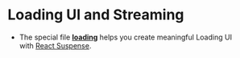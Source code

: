 # Loading UI and Streaming

- The special file [**loading**](../File%20Conventions%20e4bfb7b688b94c84bb77fba29f1c324f/loading%20dba263bd07424903877e824805d141d6.md) helps you create meaningful Loading UI with [React Suspense](https://react.dev/reference/react/Suspense).